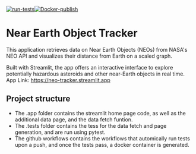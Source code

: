 [![run-tests](https://github.com/NP434/Near_Earth_Object_Tracker/actions/workflows/python-test.yml/badge.svg)](https://github.com/NP434/Near_Earth_Object_Tracker/actions/workflows/python-test.yml)[![Docker-publish](https://github.com/NP434/Near_Earth_Object_Tracker/actions/workflows/docker-publish.yml/badge.svg)](https://github.com/NP434/Near_Earth_Object_Tracker/actions/workflows/docker-publish.yml)

# Near Earth Object Tracker

This application retrieves data on Near Earth Objects (NEOs) from NASA's NEO API and visualizes their distance from Earth on a scaled graph.

Built with Streamlit, the app offers an interactive interface to explore potentially hazardous asteroids and other near-Earth objects in real time.
App Link: https://neo-tracker.streamlit.app

## Project structure
- The .app folder contains the streamlit home page code, as well as the additional data page, and the data fetch funtion.
- The .tests folder contains the tess for the data fetch and page generation, and are run using pytest.
- The github workflows contains the workflows that automically run tests upon a push, and once the tests pass, a docker container is generated.
